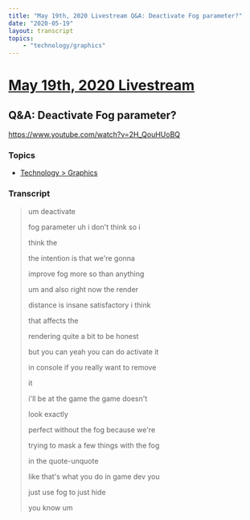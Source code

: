```yaml
---
title: "May 19th, 2020 Livestream Q&A: Deactivate Fog parameter?"
date: "2020-05-19"
layout: transcript
topics:
    - "technology/graphics"
---
```

# [May 19th, 2020 Livestream](../2020-05-19.md)
## Q&A: Deactivate Fog parameter?
https://www.youtube.com/watch?v=2H_QouHUoBQ

### Topics
* [Technology > Graphics](../topics/technology/graphics.md)

### Transcript

> um deactivate
>
> fog parameter uh i don't think so i
>
> think the
>
> the intention is that we're gonna
>
> improve fog more so than anything
>
> um and also right now the render
>
> distance is insane satisfactory i think
>
> that affects the
>
> rendering quite a bit to be honest
>
> but you can yeah you can do activate it
>
> in console if you really want to remove
>
> it
>
> i'll be at the game the game doesn't
>
> look exactly
>
> perfect without the fog because we're
>
> trying to mask a few things with the fog
>
> in the quote-unquote
>
> like that's what you do in game dev you
>
> just use fog to just hide
>
> you know um
